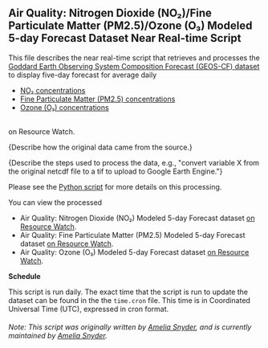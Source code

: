 ## Air Quality: Nitrogen Dioxide (NO₂)/Fine Particulate Matter (PM2.5)/Ozone (O₃) Modeled 5-day Forecast Dataset Near Real-time Script
This file describes the near real-time script that retrieves and processes the [Goddard Earth Observing System Composition Forecast (GEOS-CF) dataset](https://gmao.gsfc.nasa.gov/weather_prediction/GEOS-CF/) to display five-day forecast for average daily
* [NO₂ concentrations](https://resourcewatch.org/data/explore/cit002-GMAO-Air-Quality-Forecast-NO2)
* [Fine Particulate Matter (PM2.5) concentrations](https://resourcewatch.org/data/explore/cit002-GMAO-Air-Quality-Forecast-PM25)
* [Ozone (O₃) concentrations](https://resourcewatch.org/data/explore/cit002-GMAO-Air-Quality-Forecast-O3)

<br>on Resource Watch.

{Describe how the original data came from the source.}

{Describe the steps used to process the data, e.g., "convert variable X from the original netcdf file to a tif to upload to Google Earth Engine."}

Please see the [Python script](https://github.com/Taufiq06/nrt-scripts/blob/master/cit_002_gmao_air_quality/contents/src/__init__.py) for more details on this processing.

You can view the processed 
* Air Quality: Nitrogen Dioxide (NO₂) Modeled 5-day Forecast dataset [on Resource Watch](https://resourcewatch.org/data/explore/cit002-GMAO-Air-Quality-Forecast-NO2).
* Air Quality: Fine Particulate Matter (PM2.5) Modeled 5-day Forecast dataset [on Resource Watch](https://resourcewatch.org/data/explore/cit002-GMAO-Air-Quality-Forecast-PM25).
* Air Quality: Ozone (O₃) Modeled 5-day Forecast dataset [on Resource Watch](https://resourcewatch.org/data/explore/cit002-GMAO-Air-Quality-Forecast-O3).

**Schedule**

This script is run daily. The exact time that the script is run to update the dataset can be found in the the `time.cron` file. This time is in Coordinated Universal Time (UTC), expressed in cron format.

###### Note: This script was originally written by [Amelia Snyder](https://www.wri.org/profile/amelia-snyder), and is currently maintained by [Amelia Snyder](https://www.wri.org/profile/amelia-snyder).
